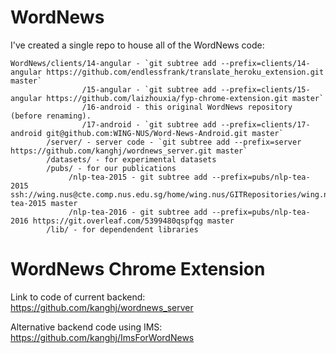 # WordNews

I've created a single repo to house all of the WordNews code:

```
WordNews/clients/14-angular - `git subtree add --prefix=clients/14-angular https://github.com/endlessfrank/translate_heroku_extension.git master`
                /15-angular - `git subtree add --prefix=clients/15-angular https://github.com/laizhouxia/fyp-chrome-extension.git master`
                /16-android - this original WordNews repository (before renaming).
                /17-android - `git subtree add --prefix=clients/17-android git@github.com:WING-NUS/Word-News-Android.git master`
        /server/ - server code - `git subtree add --prefix=server https://github.com/kanghj/wordnews_server.git master`
        /datasets/ - for experimental datasets
        /pubs/ - for our publications
             /nlp-tea-2015 - git subtree add --prefix=pubs/nlp-tea-2015 ssh://wing.nus@cte.comp.nus.edu.sg/home/wing.nus/GITRepositories/wing.nus/nlp-tea-2015 master
             /nlp-tea-2016 - git subtree add --prefix=pubs/nlp-tea-2016 https://git.overleaf.com/5399480qspfqg master
        /lib/ - for dependendent libraries
```

WordNews Chrome Extension
=========================

Link to code of current backend: https://github.com/kanghj/wordnews_server

Alternative backend code using IMS: https://github.com/kanghj/ImsForWordNews
